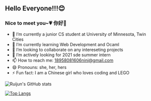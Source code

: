 ## Hello Everyone!!!😊
### Nice to meet you~💗 你好👋

- 🔭 I’m currently a junior CS student at University of Minnesota, Twin Cities 
- 🌱 I’m currently learning Web Development and Ocaml
- 👯 I’m looking to collaborate on any intereseting projects 
- 🤔 I’m actively looking for 2021 sde summer intern 
- 📫 How to reach me: 18958081606nini@gmail.com
- 😄 Pronouns: she, her, hers
- ⚡ Fun fact: I am a Chinese girl who loves coding and LEGO

![Ruijun's GitHub stats](https://github-readme-stats.vercel.app/api?username=reginanee&show_icons=true&theme=radical)

[![Top Langs](https://github-readme-stats.vercel.app/api/top-langs/?username=reginanee&layout=compact&count_private=true&theme=radical)](https://github.com/anuraghazra/github-readme-stats)
